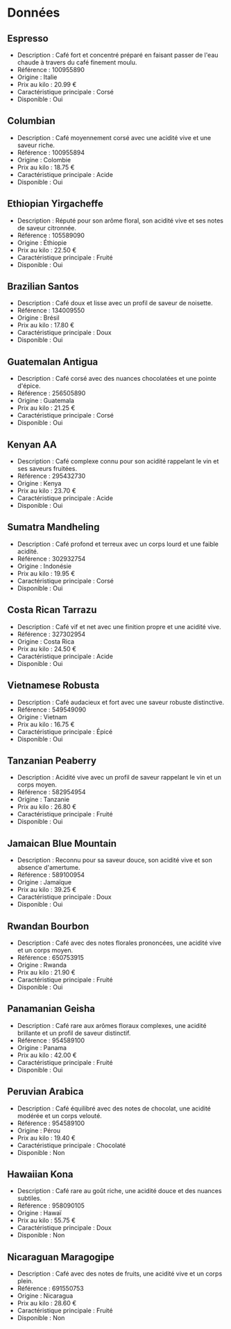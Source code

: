 # Données

## Espresso

- Description : Café fort et concentré préparé en faisant passer de l'eau chaude à travers du café finement moulu.
- Référence : 100955890
- Origine : Italie
- Prix au kilo : 20.99 €
- Caractéristique principale : Corsé
- Disponible : Oui

## Columbian

- Description : Café moyennement corsé avec une acidité vive et une saveur riche.
- Référence : 100955894
- Origine : Colombie
- Prix au kilo : 18.75 €
- Caractéristique principale : Acide
- Disponible : Oui

## Ethiopian Yirgacheffe

- Description : Réputé pour son arôme floral, son acidité vive et ses notes de saveur citronnée.
- Référence : 105589090
- Origine : Éthiopie
- Prix au kilo : 22.50 €
- Caractéristique principale : Fruité
- Disponible : Oui

## Brazilian Santos

- Description : Café doux et lisse avec un profil de saveur de noisette.
- Référence : 134009550
- Origine : Brésil
- Prix au kilo : 17.80 €
- Caractéristique principale : Doux
- Disponible : Oui

## Guatemalan Antigua

- Description : Café corsé avec des nuances chocolatées et une pointe d'épice.
- Référence : 256505890
- Origine : Guatemala
- Prix au kilo : 21.25 €
- Caractéristique principale : Corsé
- Disponible : Oui

## Kenyan AA

- Description : Café complexe connu pour son acidité rappelant le vin et ses saveurs fruitées.
- Référence : 295432730
- Origine : Kenya
- Prix au kilo : 23.70 €
- Caractéristique principale : Acide
- Disponible : Oui

## Sumatra Mandheling

- Description : Café profond et terreux avec un corps lourd et une faible acidité.
- Référence : 302932754
- Origine : Indonésie
- Prix au kilo : 19.95 €
- Caractéristique principale : Corsé
- Disponible : Oui

## Costa Rican Tarrazu

- Description : Café vif et net avec une finition propre et une acidité vive.
- Référence : 327302954
- Origine : Costa Rica
- Prix au kilo : 24.50 €
- Caractéristique principale : Acide
- Disponible : Oui

## Vietnamese Robusta

- Description : Café audacieux et fort avec une saveur robuste distinctive.
- Référence : 549549090
- Origine : Vietnam
- Prix au kilo : 16.75 €
- Caractéristique principale : Épicé
- Disponible : Oui

## Tanzanian Peaberry

- Description : Acidité vive avec un profil de saveur rappelant le vin et un corps moyen.
- Référence : 582954954
- Origine : Tanzanie
- Prix au kilo : 26.80 €
- Caractéristique principale : Fruité
- Disponible : Oui

## Jamaican Blue Mountain

- Description : Reconnu pour sa saveur douce, son acidité vive et son absence d'amertume.
- Référence : 589100954
- Origine : Jamaïque
- Prix au kilo : 39.25 €
- Caractéristique principale : Doux
- Disponible : Oui

## Rwandan Bourbon

- Description : Café avec des notes florales prononcées, une acidité vive et un corps moyen.
- Référence : 650753915
- Origine : Rwanda
- Prix au kilo : 21.90 €
- Caractéristique principale : Fruité
- Disponible : Oui

## Panamanian Geisha

- Description : Café rare aux arômes floraux complexes, une acidité brillante et un profil de saveur distinctif.
- Référence : 954589100
- Origine : Panama
- Prix au kilo : 42.00 €
- Caractéristique principale : Fruité
- Disponible : Oui

## Peruvian Arabica

- Description : Café équilibré avec des notes de chocolat, une acidité modérée et un corps velouté.
- Référence : 954589100
- Origine : Pérou
- Prix au kilo : 19.40 €
- Caractéristique principale : Chocolaté
- Disponible : Non

## Hawaiian Kona

- Description : Café rare au goût riche, une acidité douce et des nuances subtiles.
- Référence : 958090105
- Origine : Hawaï
- Prix au kilo : 55.75 €
- Caractéristique principale : Doux
- Disponible : Non

## Nicaraguan Maragogipe

- Description : Café avec des notes de fruits, une acidité vive et un corps plein.
- Référence : 691550753
- Origine : Nicaragua
- Prix au kilo : 28.60 €
- Caractéristique principale : Fruité
- Disponible : Non

